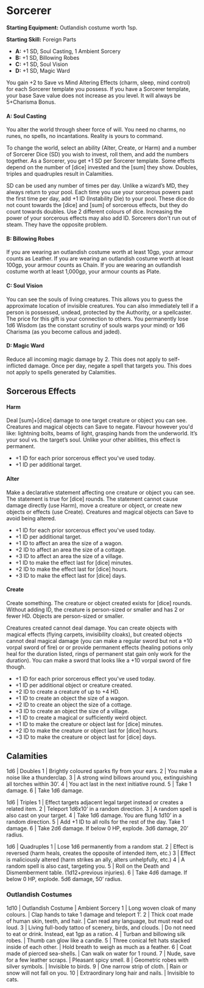 # Sorcerer

**Starting Equipment:** Outlandish costume worth 1sp.

**Starting Skill:** Foreign Parts

- **A:** +1 SD, Soul Casting, 1 Ambient Sorcery
- **B:** +1 SD, Billowing Robes
- **C:** +1 SD, Soul Vision
- **D:** +1 SD, Magic Ward

You gain +2 to Save vs Mind Altering Effects (charm, sleep, mind
control) for each Sorcerer template you possess.
If you have a Sorcerer template, your base Save value does not
increase as you level. It will always be 5+Charisma Bonus.

#### A: Soul Casting

You alter the world through sheer force of will. You need no
charms, no runes, no spells, no incantations. Reality is yours to
command.

To change the world, select an ability (Alter, Create, or Harm)
and a number of Sorcerer Dice (SD) you wish to invest, roll
them, and add the numbers together. As a Sorcerer, you get +1
SD per Sorcerer template. Some effects depend on the number
of [dice] invested and the [sum] they show. Doubles, triples and
quadruples result in Calamities.

SD can be used any number of times per day. Unlike a wizard’s
MD, they always return to your pool. Each time you use your
sorcerous powers past the first time per day, add +1 ID
(Instability Die) to your pool. These dice do not count towards
the [dice] and [sum] of sorcerous effects, but they do count
towards doubles. Use 2 different colours of dice. Increasing the
power of your sorcerous effects may also add ID.
Sorcerers don't run out of steam. They have the opposite
problem.

#### B: Billowing Robes

If you are wearing an outlandish costume worth at least 10gp,
your armour counts as Leather. If you are wearing an outlandish
costume worth at least 100gp, your armour counts as Chain. If
you are wearing an outlandish costume worth at least 1,000gp,
your armour counts as Plate.

#### C: Soul Vision

You can see the souls of living creatures. This allows you to
guess the approximate location of invisible creatures. You can
also immediately tell if a person is possessed, undead, protected
by the Authority, or a spellcaster. The price for this gift is your
connection to others. You permanently lose 1d6 Wisdom (as the
constant scrutiny of souls warps your mind) or 1d6 Charisma (as
you become callous and jaded).

#### D: Magic Ward

Reduce all incoming magic damage by 2. This does not apply to
self-inflicted damage. Once per day, negate a spell that targets
you. This does not apply to spells generated by Calamities.

## Sorcerous Effects

#### Harm

Deal [sum]+[dice] damage to one target creature or object you can see.
Creatures and magical objects can Save to negate. Flavour however you'd like:
lightning bolts, beams of light, grasping hands from the underworld. It’s your
soul
vs. the target’s soul. Unlike your other abilities, this effect is permanent.

- +1 ID for each prior sorcerous effect you've used today.
- +1 ID per additional target.

#### Alter

Make a declarative statement affecting one creature or object you can see. The
statement is true for [dice] rounds. The statement cannot cause damage directly
(use Harm), move a creature or object, or create new objects or effects (use
Create). Creatures and magical objects can Save to avoid being altered.

- +1 ID for each prior sorcerous effect you've used today.
- +1 ID per additional target.
- +1 ID to affect an area the size of a wagon.
- +2 ID to affect an area the size of a cottage.
- +3 ID to affect an area the size of a village.
- +1 ID to make the effect last for [dice] minutes.
- +2 ID to make the effect last for [dice] hours.
- +3 ID to make the effect last for [dice] days.

#### Create

Create something. The creature or object created exists for [dice] rounds.
Without adding ID, the creature is person-sized or smaller and has 2 or fewer
HD. Objects are person-sized or smaller.

Creatures created cannot deal damage. You can create objects with magical
effects (flying carpets, invisibility cloaks), but created objects cannot deal
magical
damage (you can make a regular sword but not a +10 vorpal sword of fire) or or
provide permanent effects (healing potions only heal for the duration listed,
rings
of permanent stat gain only work for the duration). You can make a sword that
looks like a +10 vorpal sword of fire though.

- +1 ID for each prior sorcerous effect you've used today.
- +1 ID per additional object or creature created.
- +2 ID to create a creature of up to +4 HD.
- +1 ID to create an object the size of a wagon.
- +2 ID to create an object the size of a cottage.
- +3 ID to create an object the size of a village.
- +1 ID to create a magical or sufficiently weird object.
- +1 ID to make the creature or object last for [dice] minutes.
- +2 ID to make the creature or object last for [dice] hours.
- +3 ID to make the creature or object last for [dice] days.

## Calamities

1d6 | Doubles
1 | Brightly coloured sparks fly from your ears.
2 | You make a noise like a thunderclap.
3 | A strong wind billows around you, extinguishing all torches within 30’.
4 | You act last in the next initiative round.
5 | Take 1 damage.
6 | Take 1d6 damage.

1d6 | Triples
1 | Effect targets adjacent legal target instead or creates a related item.
2 | Teleport 1d6x10’ in a random direction.
3 | A random spell is also cast on your target.
4 | Take 1d6 damage. You are flung 1d10’ in a random direction.
5 | Add +1 ID to all rolls for the rest of the day. Take 1 damage.
6 | Take 2d6 damage. If below 0 HP, explode. 3d6 damage, 20’ radius.

1d6 | Quadruples
1 | Lose 1d6 permanently from a random stat.
2 | Effect is reversed (harm heals, creates the opposite of intended item, etc.)
3 | Effect is maliciously altered (harm strikes an ally, alters unhelpfully, etc.)
4 | A random spell is also cast, targeting you.
5 | Roll on the Death and Dismemberment table. (1d12+previous injuries).
6 | Take 4d6 damage. If below 0 HP, explode. 5d6 damage, 50’ radius.

### Outlandish Costumes

1d10 | Outlandish Costume | Ambient Sorcery
1 | Long woven cloak of many colours. | Clap hands to take 1 damage and teleport 1’.
2 | Thick coat made of human skin, teeth, and hair. | Can read any language, but must read out loud.
3 | Living full-body tattoo of scenery, birds, and clouds. | Do not need to eat or drink. Instead, eat 1gp as a ration.
4 | Turban and billowing silk robes. | Thumb can glow like a candle.
5 | Three conical felt hats stacked inside of each other. | Hold breath to weigh as much as a feather.
6 | Coat made of pierced sea-shells. | Can walk on water for 1 round.
7 | Nude, save for a few leather scraps. | Pleasant spicy smell.
8 | Geometric robes with silver symbols. | Invisible to birds.
9 | One narrow strip of cloth. | Rain or snow will not fall on you.
10 | Extraordinary long hair and nails. | Invisible to cats.

